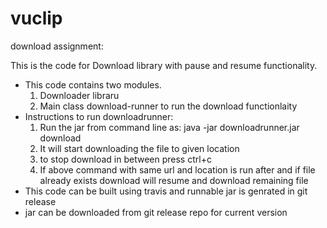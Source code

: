# vuclip
download assignment:

This is the code for Download library with pause and resume functionality.
- This code contains two modules.
    1. Downloader libraru
    2. Main class download-runner to run the download functionlaity
- Instructions to run downloadrunner:
    1. Run the jar from command line as:
      java -jar downloadrunner.jar download <url> <download location>
    2. It will start downloading the file to given location
    3. to stop download in between press ctrl+c
    4. If above command with same url and location is run after and if file already exists download will resume and download remaining file
- This code can be built using travis and runnable jar is genrated in git release
- jar can be downloaded from git release repo for current version
